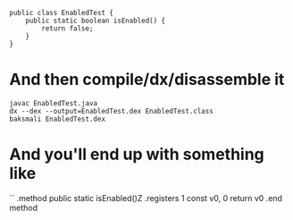 ```
public class EnabledTest {
    public static boolean isEnabled() {
        return false;
    }
}
```
# And then compile/dx/disassemble it  

```
javac EnabledTest.java
dx --dex --output=EnabledTest.dex EnabledTest.class
baksmali EnabledTest.dex
```
# And you'll end up with something like  

``
.method public static isEnabled()Z
    .registers 1
    const v0, 0
    return v0
.end method
```
